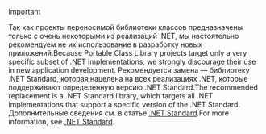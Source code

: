 > [!IMPORTANT]
> <span data-ttu-id="98466-101">Так как проекты переносимой библиотеки классов предназначены только с очень некоторыми из реализаций .NET, мы настоятельно рекомендуем не их использование в разработку новых приложений.</span><span class="sxs-lookup"><span data-stu-id="98466-101">Because Portable Class Library projects target only a very specific subset of .NET implementations, we strongly discourage their use in new application development.</span></span> <span data-ttu-id="98466-102">Рекомендуется замена — библиотеку .NET Standard, которая нацелена на всех реализациях .NET, которые поддерживают определенную версию .NET Standard.</span><span class="sxs-lookup"><span data-stu-id="98466-102">The recommended replacement is a .NET Standard library, which targets all .NET implementations that support a specific version of the .NET Standard.</span></span> <span data-ttu-id="98466-103">Дополнительные сведения см. в статье [.NET Standard](~/docs/standard/net-standard.md).</span><span class="sxs-lookup"><span data-stu-id="98466-103">For more information, see [.NET Standard](~/docs/standard/net-standard.md).</span></span>